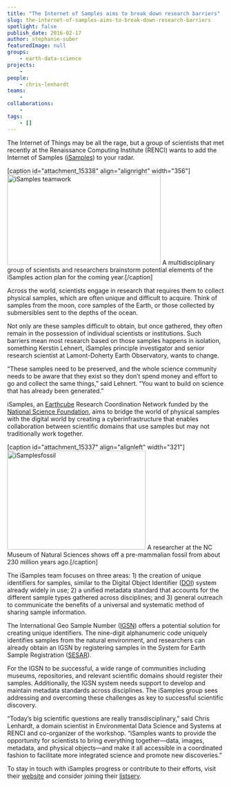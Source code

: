 ```yaml
---
title: "The Internet of Samples aims to break down research barriers"
slug: the-internet-of-samples-aims-to-break-down-research-barriers
spotlight: false
publish_date: 2016-02-17
author: stephanie-suber
featuredImage: null
groups:
    - earth-data-science
projects:
    - 
people:
    - chris-lenhardt
teams: 
    - 
collaborations:
    - 
tags:
    - []
---
```

The Internet of Things may be all the rage, but a group of scientists that met recently at the Renaissance Computing Institute (RENCI) wants to add the Internet of Samples (<a href="http://earthcube.org/group/isamples" target="_blank">iSamples</a>) to your radar.

[caption id="attachment_15338" align="alignright" width="356"]<a href="http://renci.org/wp-content/uploads/2016/02/DSC_0023.jpg" rel="attachment wp-att-15338"><img class="wp-image-15338" src="http://renci.org/wp-content/uploads/2016/02/DSC_0023-300x176.jpg" alt="iSamples teamwork" width="356" height="209" /></a> A multidisciplinary group of scientists and researchers brainstorm potential elements of the iSamples action plan for the coming year.[/caption]

Across the world, scientists engage in research that requires them to collect physical samples, which are often unique and difficult to acquire. Think of samples from the moon, core samples of the Earth, or those collected by submersibles sent to the depths of the ocean.

<!--more-->

Not only are these samples difficult to obtain, but once gathered, they often remain in the possession of individual scientists or institutions. Such barriers mean most research based on those samples happens in isolation, something Kerstin Lehnert, iSamples principle investigator and senior research scientist at Lamont-Doherty Earth Observatory, wants to change.

“These samples need to be preserved, and the whole science community needs to be aware that they exist so they don’t spend money and effort to go and collect the same things,” said Lehnert. “You want to build on science that has already been generated.”

iSamples, an <a href="http://earthcube.org/" target="_blank">Earthcube</a> Research Coordination Network funded by the <a href="http://www.nsf.gov/" target="_blank">National Science Foundation</a>, aims to bridge the world of physical samples with the digital world by creating a cyberinfrastructure that enables collaboration between scientific domains that use samples but may not traditionally work together.

[caption id="attachment_15337" align="alignleft" width="321"]<a href="http://renci.org/wp-content/uploads/2016/02/iSamplesfossil.png" rel="attachment wp-att-15337"><img class="wp-image-15337" src="http://renci.org/wp-content/uploads/2016/02/iSamplesfossil.png" alt="iSamplesfossil" width="321" height="229" /></a> A researcher at the NC Museum of Natural Sciences shows off a pre-mammalian fossil from about 230 million years ago.[/caption]

The iSamples team focuses on three areas: 1) the creation of unique identifiers for samples, similar to the Digital Object Identifier (<a href="https://www.doi.org/" target="_blank">DOI</a>) system already widely in use; 2) a unified metadata standard that accounts for the different sample types gathered across disciplines; and 3) general outreach to communicate the benefits of a universal and systematic method of sharing sample information.

The International Geo Sample Number (<a href="http://www.geosamples.org/igsnabout" target="_blank">IGSN</a>) offers a potential solution for creating unique identifiers. The nine-digit alphanumeric code uniquely identifies samples from the natural environment, and researchers can already obtain an IGSN by registering samples in the System for Earth Sample Registration (<a href="http://www.geosamples.org/" target="_blank">SESAR</a>).

For the IGSN to be successful, a wide range of communities including museums, repositories, and relevant scientific domains should register their samples. Additionally, the IGSN system needs support to develop and maintain metadata standards across disciplines. The iSamples group sees addressing and overcoming these challenges as key to successful scientific discovery.

“Today’s big scientific questions are really transdisciplinary,” said Chris Lenhardt, a domain scientist in Environmental Data Science and Systems at RENCI and co-organizer of the workshop. “iSamples wants to provide the opportunity for scientists to bring everything together—data, images, metadata, and physical objects—and make it all accessible in a coordinated fashion to facilitate more integrated science and promote new discoveries.”

To stay in touch with iSamples progress or contribute to their efforts, visit their <a href="http://earthcube.org/group/isamples" target="_blank">website</a> and consider joining their <a href="http://earthcube.org/mailman/listinfo/isamples_earthcube.org" target="_blank">listserv</a>.
